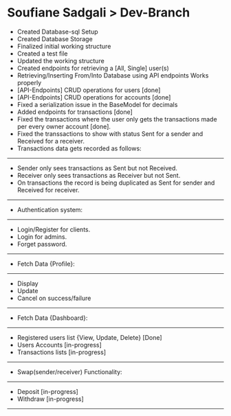 # Soufiane Sadgali > Dev-Branch
* Created Database-sql Setup
* Created Database Storage
* Finalized initial working structure
* Created a test file
* Updated the working structure
* Created endpoints for retrieving a [All, Single] user(s)
* Retrieving/Inserting From/Into Database using API endpoints Works properly
* [API-Endpoints] CRUD operations for users [done]
* [API-Endpoints] CRUD operations for accounts [done]
* Fixed a serialization issue in the BaseModel for decimals
* Added endpoints for transactions [done]
* Fixed the transactions where the user only gets the transactions made per every owner account [done].
* Fixed the transsactions to show with status Sent for a sender and Received for a receiver.
* Transactions data gets recorded as follows:
**********************************************************************************************
* Sender only sees transactions as Sent but not Received.
* Receiver only sees transactions as Receiver but not Sent.
* On transactions the record is being duplicated as Sent for sender and Received for receiver.
*********************************************************************************************
* Authentication system:
*****************************
* Login/Register for clients.
* Login for admins.
* Forget password.
****************************
* Fetch Data {Profile}:
****************************
* Display
* Update
* Cancel on success/failure
***************************
* Fetch Data {Dashboard}:
*****************************************************
* Registered users list {View, Update, Delete} [Done]
* Users Accounts [in-progress]
* Transactions lists [in-progress]
****************************************************
* Swap(sender/receiver) Functionality:
*****************************
* Deposit [in-progress]
* Withdraw [in-progress]
****************************
